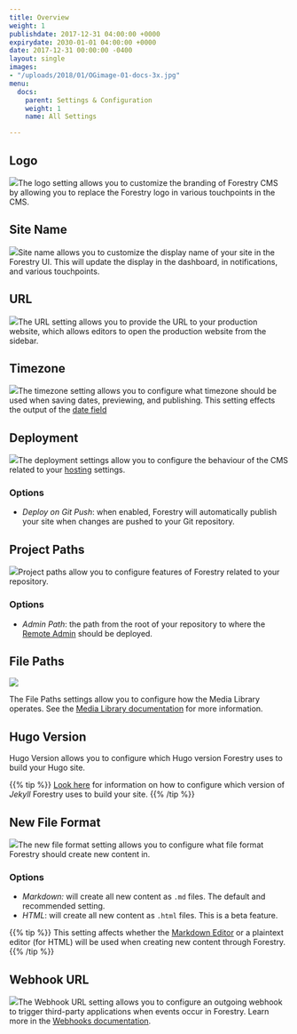 ```yaml
---
title: Overview
weight: 1
publishdate: 2017-12-31 04:00:00 +0000
expirydate: 2030-01-01 04:00:00 +0000
date: 2017-12-31 00:00:00 -0400
layout: single
images:
- "/uploads/2018/01/OGimage-01-docs-3x.jpg"
menu:
  docs:
    parent: Settings & Configuration
    weight: 1
    name: All Settings

---
```

## Logo

![](/uploads/2018/01/settings-logo.png)The logo setting allows you to customize the branding of Forestry CMS by allowing you to replace the Forestry logo in various touchpoints in the CMS.

## Site Name

![](/uploads/2018/01/settings-sitename.png)Site name allows you to customize the display name of your site in the Forestry UI. This will update the display in the dashboard, in notifications, and various touchpoints.

## URL

![](/uploads/2018/01/settings-url.png)The URL setting allows you to provide the URL to your production website, which allows editors to open the production website from the sidebar.

## Timezone

![](/uploads/2018/01/settings-timezone.png)The timezone setting allows you to configure what timezone should be used when saving dates, previewing, and publishing. This setting effects the output of the [date field](/docs/settings/fields/datetime)

## Deployment

![](/uploads/2018/01/settings-deployment.png)The deployment settings allow you to configure the behaviour of the CMS related to your [hosting](/docs/hosting/) settings.

### Options

* _Deploy on Git Push_: when enabled, Forestry will automatically publish your site when changes are pushed to your Git repository.

## Project Paths

![](/uploads/2018/01/settings-projectpaths.png)Project paths allow you to configure features of Forestry related to your repository.

### Options

* _Admin Path_: the path from the root of your repository to where the [Remote Admin](/docs/editing/remote-admin/) should be deployed.

## File Paths

![](/uploads/2018/01/settings-filepaths.png)

The File Paths settings allow you to configure how the Media Library operates. See the [Media Library documentation](/docs/editing/media-library#configuring-the-media-library) for more information.

## Hugo Version

Hugo Version allows you to configure which Hugo version Forestry uses to build your Hugo site.

{{% tip %}}
[Look here](/docs/faqs/jekyll-version/) for information on how to configure which version of _Jekyll_ Forestry uses to build your site.
{{% /tip %}}

## New File Format

![](/uploads/2018/01/settings-newfileformat.png)The new file format setting allows you to configure what file format Forestry should create new content in.

### Options

* _Markdown:_ will create all new content as `.md` files. The default and recommended setting.
* _HTML_: will create all new content as `.html` files. This is a beta feature.

{{% tip %}} This setting affects whether the [Markdown Editor](/docs/editing/markdown-editor/) or a plaintext editor (for HTML) will be used when creating new content through Forestry.
{{% /tip %}}

## Webhook URL

![](/uploads/2018/01/settings-webhook.png)The Webhook URL setting allows you to configure an outgoing webhook to trigger third-party applications when events occur in Forestry. Learn more in the [Webhooks documentation](/docs/hosting/webhooks/).